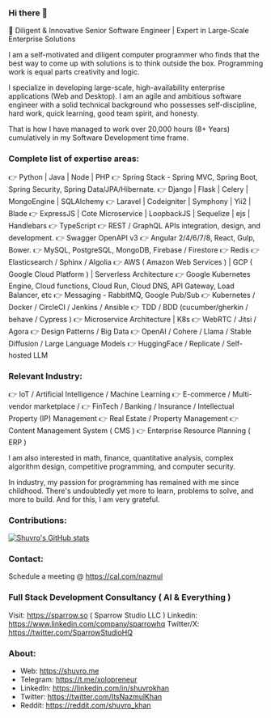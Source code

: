 ### Hi there 👋


🚀 Diligent & Innovative Senior Software Engineer | Expert in Large-Scale Enterprise Solutions

I am a self-motivated and diligent computer programmer who finds that the best way to come up with solutions is to think outside the box. Programming work is equal parts creativity and logic. 

I specialize in developing large-scale, high-availability enterprise applications (Web and Desktop). I am an agile and ambitious software engineer with a solid technical background who possesses self-discipline, hard work, quick learning, good team spirit, and honesty. 

That is how I have managed to work over 20,000 hours (8+ Years) cumulatively in my Software Development time frame.

### Complete list of expertise areas:
👉 Python | Java | Node | PHP
👉 Spring Stack - Spring MVC, Spring Boot, Spring Security, Spring Data/JPA/Hibernate.
👉 Django | Flask | Celery | MongoEngine | SQLAlchemy
👉 Laravel | Codeigniter | Symphony | Yii2 | Blade
👉 ExpressJS | Cote Microservice | LoopbackJS | Sequelize | ejs | Handlebars
👉 TypeScript
👉 REST / GraphQL APIs integration, design, and development.
👉 Swagger OpenAPI v3
👉 Angular 2/4/6/7/8, React, Gulp, Bower.
👉 MySQL, PostgreSQL, MongoDB, Firebase / Firestore 
👉 Redis
👉 Elasticsearch / Sphinx / Algolia
👉 AWS ( Amazon Web Services ) | GCP ( Google Cloud Platform ) | Serverless Architecture
👉 Google Kubernetes Engine, Cloud functions, Cloud Run, Cloud DNS, API Gateway, Load Balancer, etc
👉 Messaging - RabbitMQ, Google Pub/Sub
👉 Kubernetes / Docker / CircleCI / Jenkins / Ansible
👉 TDD / BDD (cucumber/gherkin / behave / Cypress )
👉 Microservice Architecture | K8s
👉 WebRTC / Jitsi / Agora
👉 Design Patterns / Big Data
👉 OpenAI / Cohere / Llama / Stable Diffusion / Large Language Models
👉 HuggingFace / Replicate / Self-hosted LLM

### Relevant Industry:
👉 IoT / Artificial Intelligence / Machine Learning
👉 E-commerce / Multi-vendor marketplace /
👉 FinTech / Banking / Insurance / Intellectual Property (IP) Management
👉 Real Estate / Property Management
👉 Content Management System ( CMS )
👉 Enterprise Resource Planning ( ERP )

I am also interested in math, finance, quantitative analysis, complex algorithm design, competitive programming, and computer security.

In industry, my passion for programming has remained with me since childhood. There's undoubtedly yet more to learn, problems to solve, and more to build. And for this, I am very grateful.

### Contributions:
[![Shuvro's GitHub stats](https://github-readme-stats-shuvro.vercel.app/api?username=shuvro&count_private=true&show_icons=true)](https://github.com/shuvro/github-readme-stats)

### Contact:
Schedule a meeting @ https://cal.com/nazmul

### Full Stack Development Consultancy ( AI & Everything )
Visit: https://sparrow.so ( Sparrow Studio LLC )
Linkedin: https://www.linkedin.com/company/sparrowhq
Twitter/X: https://twitter.com/SparrowStudioHQ

### About:
- Web: https://shuvro.me
- Telegram:  https://t.me/xolopreneur
- LinkedIn: https://linkedin.com/in/shuvrokhan
- Twitter: https://twitter.com/ItsNazmulKhan
- Reddit: https://reddit.com/shuvro_khan
